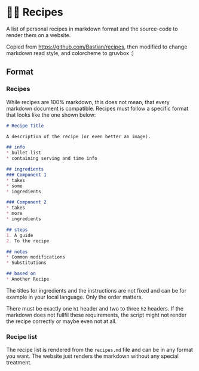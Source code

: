 # 👨‍🍳 Recipes

A list of personal recipes in markdown format and the source-code to render them
on a website.

Copied from https://github.com/Bastian/recipes, then modified to change markdown read style, and colorcheme to gruvbox :)

## Format

### Recipes

While recipes are 100% markdown, this does not mean, that every markdown
document is compatible. Recipes must follow a specific format that looks like
the one shown below:

```markdown
# Recipe Title

A description of the recipe (or even better an image).

## info  
* bullet list
* containing serving and time info

## ingredients
### Component 1
* takes 
* some
* ingredients

### Component 2
* takes
* more
* ingredients

## steps  
1. A guide
2. To the recipe

## notes  
* Common modifications
* Substitutions

## based on  
* Another Recipe
```

The titles for ingredients and the instructions are not fixed and can be for
example in your local language. Only the order matters.

There must be exactly one `h1` header and two to three `h2` headers. If the
markdown does not fullfil these requirements, the script might not render the
recipe correctly or maybe even not at all.

### Recipe list

The recipe list is rendered from the `recipes.md` file and can be in any format
you want. The website just renders the markdown without any special treatment.
